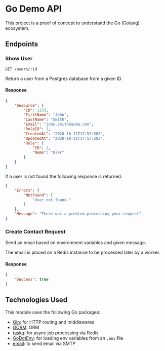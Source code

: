 # Go Demo API

This project is a proof of concept to understand the Go (Golang) ecosystem.

## Endpoints

### Show User

`GET /users/:id`

Return a user from a Postgres database from a given ID.

#### Response

```json
{
    "Resource": {
        "ID": 1233,
        "FirstName": "John",
        "LastName": "Smith",
        "Email": "john.smith@acme.com",
        "RoleID": 1,
        "CreatedAt": "2020-10-11T17:57:50Z",
        "UpdatedAt": "2020-10-11T17:57:50Z",
        "Role": {
            "ID": 1,
            "Name": "User"
        }
    }
}
```

If a user is not found the following response is returned:

```json
{
    "Errors": {
        "NotFound": [
            "User not found."
        ]
    },
    "Message": "There was a problem processing your request"
}
```

### Create Contact Request

Send an email based on environment variables and given message.

The email is placed on a Redis instance to be processed later by a worker.

#### Response

```json
{
    "Success": true
}
```

## Technologies Used

This module uses the following Go packages:

- [Gin](https://github.com/gin-gonic/gin): for HTTP routing and middlewares
- [GORM](https://github.com/go-gorm/gorm): ORM
- [taskq](https://github.com/vmihailenco/taskq): for async job processing via Redis
- [GoDotEnv](https://github.com/joho/godotenv): for loading env variables from an `.env` file
- [email](https://github.com/jordan-wright/email): to send email via SMTP
